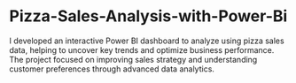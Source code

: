 # Pizza-Sales-Analysis-with-Power-Bi
I developed an interactive Power BI dashboard to analyze using pizza sales data, helping to uncover key trends and optimize business performance. The project focused on improving sales strategy and understanding customer preferences through advanced data analytics.
